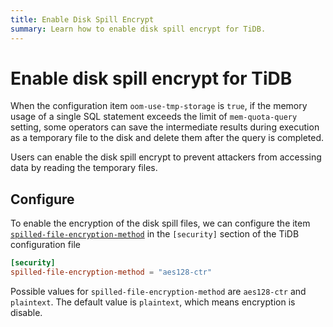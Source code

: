 ```yaml
---
title: Enable Disk Spill Encrypt
summary: Learn how to enable disk spill encrypt for TiDB.
---
```


# Enable disk spill encrypt for TiDB

When the configuration item `oom-use-tmp-storage` is `true`, if the memory usage of a single SQL statement exceeds the limit of `mem-quota-query` setting, some operators can save the intermediate results during execution as a temporary file to the disk and delete them after the query is completed.

Users can enable the disk spill encrypt to prevent attackers from accessing data by reading the temporary files.

## Configure

To enable the encryption of the disk spill files, we can configure the item [`spilled-file-encryption-method`](/tidb-configuration-file.md#spilled-file-encryption-method) in the `[security]` section of the TiDB configuration file

```toml
[security]
spilled-file-encryption-method = "aes128-ctr"
```

Possible values for `spilled-file-encryption-method` are `aes128-ctr` and `plaintext`. The default value is `plaintext`, which means encryption is disable.